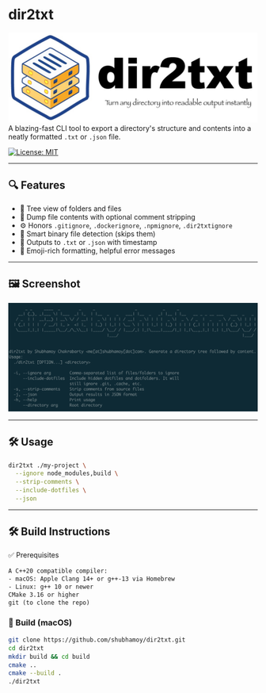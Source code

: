 # dir2txt
![logo](logo.jpg)
A blazing-fast CLI tool to export a directory's structure and contents into a neatly formatted `.txt` or `.json` file.

[![License: MIT](https://img.shields.io/badge/license-MIT-blue.svg)](https://opensource.org/licenses/MIT)

---

## 🔍 Features

- 📁 Tree view of folders and files
- 📄 Dump file contents with optional comment stripping
- ⚙️ Honors `.gitignore`, `.dockerignore`, `.npmignore`, `.dir2txtignore`
- 🧠 Smart binary file detection (skips them)
- 🧾 Outputs to `.txt` or `.json` with timestamp
- 💬 Emoji-rich formatting, helpful error messages

---

## 🖼️ Screenshot

![screenshot](screenshot_dir2txt.png)

---

## 🛠️ Usage

```bash
dir2txt ./my-project \
  --ignore node_modules,build \
  --strip-comments \
  --include-dotfiles \
  --json
```
---

## 🛠️ Build Instructions

✅ Prerequisites
```
A C++20 compatible compiler:
- macOS: Apple Clang 14+ or g++-13 via Homebrew
- Linux: g++ 10 or newer
CMake 3.16 or higher
git (to clone the repo)
```
### 🔧 Build (macOS)

```bash
git clone https://github.com/shubhamoy/dir2txt.git
cd dir2txt
mkdir build && cd build
cmake ..
cmake --build .
./dir2txt
```